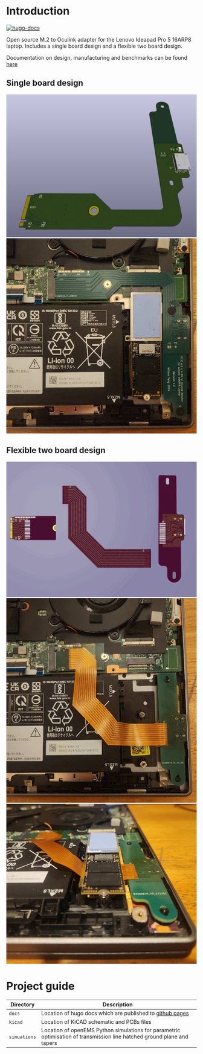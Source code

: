 # Introduction
[![hugo-docs](https://github.com/williamyang98/oculink_m2_adapter/actions/workflows/hugo-deploy.yml/badge.svg)](https://github.com/williamyang98/oculink_m2_adapter/actions/workflows/hugo-deploy.yml)

Open source M.2 to Oculink adapter for the Lenovo Ideapad Pro 5 16ARP8 laptop. Includes a single board design and a flexible two board design.

Documentation on design, manufacturing and benchmarks can be found [here](https://williamyang98.github.io/oculink_m2_adapter/docs/)

## Single board design
![Single board Oculink adapter render](./docs/static/images/diagrams/kicad_single_board_render.png)
![Single board Oculink adapter](./docs/static/images/pictures/laptop_photo_single_board.jpg)

## Flexible two board design
![Flexible PCB multipart Oculink adapter render](./docs/static/images/diagrams/kicad_flex_connector_render.png)
![Flexible PCB multipart Oculink adapter](./docs/static/images/pictures/laptop_photo_flex_pcb.jpg)
![Flexible PCB multipart Oculink adapter](./docs/static/images/pictures/laptop_photo_flex_pcb_with_m2.jpg)

# Project guide
| Directory | Description |
| --- | --- |
| ```docs``` | Location of hugo docs which are published to [github pages](https://williamyang98.github.io/oculink_m2_adapter/docs/) |
| ```kicad``` | Location of KiCAD schematic and PCBs files |
| ```simuations``` | Location of openEMS Python simulations for parametric optimisation of transmission line hatched ground plane and tapers |
